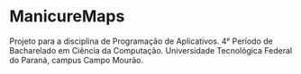 # ManicureMaps
Projeto para a disciplina de Programação de Aplicativos.
4° Período de Bacharelado em Ciência da Computação.
Universidade Tecnológica Federal do Paraná, campus Campo Mourão.
